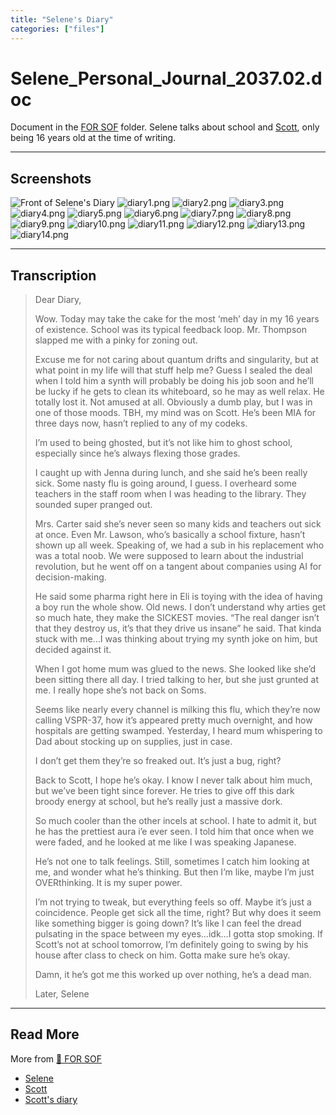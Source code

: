 ```yaml
---
title: "Selene's Diary"
categories: ["files"]
---
```

# Selene_Personal_Journal_2037.02.doc

Document in the [FOR SOF](for-sof) folder. Selene talks about school and [Scott](scott_personal_journal), only 
being 16 years old at the time of writing.

***

## Screenshots

![Front of Selene's Diary](../../Resources/files/selene_diary/diary0.png)
![diary1.png](../../Resources/files/selene_diary/diary1.png)
![diary2.png](../../Resources/files/selene_diary/diary2.png)
![diary3.png](../../Resources/files/selene_diary/diary3.png)
![diary4.png](../../Resources/files/selene_diary/diary4.png)
![diary5.png](../../Resources/files/selene_diary/diary5.png)
![diary6.png](../../Resources/files/selene_diary/diary6.png)
![diary7.png](../../Resources/files/selene_diary/diary7.png)
![diary8.png](../../Resources/files/selene_diary/diary8.png)
![diary9.png](../../Resources/files/selene_diary/diary9.png)
![diary10.png](../../Resources/files/selene_diary/diary10.png)
![diary11.png](../../Resources/files/selene_diary/diary11.png)
![diary12.png](../../Resources/files/selene_diary/diary12.png)
![diary13.png](../../Resources/files/selene_diary/diary13.png)
![diary14.png](../../Resources/files/selene_diary/diary14.png)

***

## Transcription

> Dear Diary,
>
> Wow. Today may take the cake for the most ‘meh’ day in my 16 years of existence. School was its typical feedback loop. Mr. Thompson slapped me with a pinky for zoning out.
>
> Excuse me for not caring about quantum drifts and singularity, but at what point in my life will that stuff help me? Guess I sealed the deal when I told him a synth will probably be doing his job soon and he’ll be lucky if he gets to clean its whiteboard, so he may as well relax. He totally lost it. Not amused at all.
Obviously a dumb play, but I was in one of those moods. TBH, my mind was on Scott. He’s been MIA for three days now, hasn’t replied to any of my codeks.
>
> I’m used to being ghosted, but it’s not like him to ghost school, especially since he’s always flexing those grades.
>
> I caught up with Jenna during lunch, and she said he’s been really sick. Some nasty flu is going around, I guess. I overheard some teachers in the staff room when I was heading to the library. They sounded super pranged out.
>
> Mrs. Carter said she’s never seen so many kids and teachers out sick at once. Even Mr. Lawson, who’s basically a school fixture, hasn’t shown up all week.
Speaking of, we had a sub in his replacement who was a total noob. We were supposed to learn about the industrial revolution, but he went off on a tangent about companies using AI for decision-making.
>
> He said some pharma right here in Eli is toying with the idea of having a boy run the whole show. Old news. I don’t understand why arties get so much hate, they make the SICKEST movies. “The real danger isn’t that they destroy us, it’s that they drive us insane” he said.
That kinda stuck with me…I was thinking about trying my synth joke on him, but decided against it.
>
> When I got home mum was glued to the news. She looked like she’d been sitting there all day. I tried talking to her, but she just grunted at me. I really hope she’s not back on Soms.
>
> Seems like nearly every channel is milking this flu, which they’re now calling VSPR-37, how it’s appeared pretty much overnight, and how hospitals are getting swamped. Yesterday, I heard mum whispering to Dad about stocking up on supplies, just in case.
>
> I don’t get them they’re so freaked out. It’s just a bug, right?
>
> Back to Scott, I hope he’s okay. I know I never talk about him much, but we’ve been tight since forever. He tries to give off this dark broody energy at school, but he’s really just a massive dork.
>
> So much cooler than the other incels at school. I hate to admit it, but he has the prettiest aura i’e ever seen. I told him that once when we were faded, and he looked at me like I was speaking Japanese.
>
> He’s not one to talk feelings. Still, sometimes I catch him looking at me, and wonder what he’s thinking. But then I’m like, maybe I’m just OVERthinking. It is my super power.
>
> I’m not trying to tweak, but everything feels so off. Maybe it’s just a coincidence. People get sick all the time, right? But why does it seem like something bigger is going down? It’s like I can feel the dread pulsating in the space between my eyes…idk…I gotta stop smoking.
> If Scott’s not at school tomorrow, I’m definitely going to swing by his house after class to check on him. Gotta make sure he’s okay.
>
> Damn, it he’s got me this worked up over nothing, he’s a dead man.
>
> Later,
> Selene

***

## Read More

More from [📁 FOR SOF](./for-sof)

- [Selene](../characters/selene)
- [Scott](../characters/syko)
- [Scott's diary](scott_personal_journal)
